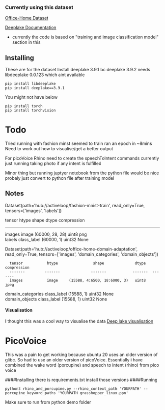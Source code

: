 
### Currently using this dataset 
[Office-Home Dataset](https://datasets.activeloop.ai/docs/ml/datasets/office-home-dataset/)
 
[Deeplake Documentation](https://docs.activeloop.ai/examples/dl)
- currently the code is based on "training and image classification model" section in this 
## Installing

These are for the dataset
Install deeplake 3.9.1 bc deeplake 3.9.2 needs libdeeplake 0.0.123 which aint available 
```
pip install libdeeplake
pip install deeplake==3.9.1
```
You might not have below
```
pip install torch
pip install torchvision

```


# Todo
Tried running with fashion minst seemed to train ran an epoch in ~8mins 
Need to work out how to visualise/get a better output 

For picoVoice Rhino need to create the speechToIntent commands currently just running taking photo if any intent is fulfilled 



Minor thing but running juptyer notebook from the python file would be nice probaly just convert to python file after training model 



## Notes 




Dataset(path='hub://activeloop/fashion-mnist-train', read_only=True, tensors=['images', 'labels'])

 tensor      htype          shape        dtype  compression
 -------    -------        -------      -------  ------- 
 images      image     (60000, 28, 28)   uint8     png   
 labels   class_label    (60000, 1)     uint32    None  

  
Dataset(path='hub://activeloop/office-home-domain-adaptation', read_only=True, tensors=['images', 'domain_categories', 'domain_objects'])

      tensor           htype                shape              dtype  compression
      -------         -------              -------            -------  ------- 
      images           image     (15588, 4:6500, 18:6000, 3)   uint8    jpeg   
 domain_categories  class_label          (15588, 1)           uint32    None   
  domain_objects    class_label          (15588, 1)           uint32    None  


#### Visualisation 
I thought this was a cool way to visualise the data 
[Deep lake visualisation](https://docs.activeloop.ai/technical-details/visualization)

# PicoVoice 
This was a pain to get working because ubuntu 20 uses an older version of glibc. 
So had to use an older version of picoVoice. 
Essentially i have combined the wake word (porcupine) and speech to intent (rhino) from pico voice

####Installing 
there is requirements.txt install those versions 
####Running 
```
python3 rhino_and_porcupine.py --rhino_context_path 'YOURPATH' --porcupine_keyword_paths 'YOURPATH grasshopper_linux.ppn'
```
Make sure to run from python demo folder

